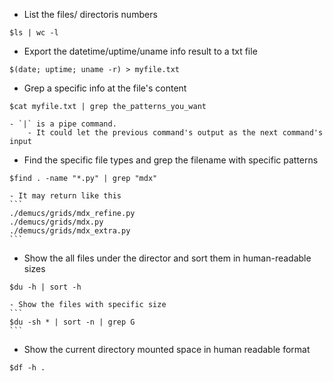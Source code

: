 



- List the files/ directoris numbers 
```
$ls | wc -l 
```

- Export the datetime/uptime/uname info result to a txt file
```
$(date; uptime; uname -r) > myfile.txt 
```

- Grep a specific info at the file's content
```
$cat myfile.txt | grep the_patterns_you_want
```
    - `|` is a pipe command. 
        - It could let the previous command's output as the next command's input
- Find the specific file types and grep the filename with specific patterns
```
$find . -name "*.py" | grep "mdx" 
```
    - It may return like this
    ```
    ./demucs/grids/mdx_refine.py
    ./demucs/grids/mdx.py
    ./demucs/grids/mdx_extra.py
    ```
            
- Show the all files under the director and sort them in human-readable sizes
```
$du -h | sort -h 
```
    - Show the files with specific size
    ```
    $du -sh * | sort -n | grep G
    ```
- Show the current directory mounted space in human readable format
```
$df -h . 
```

